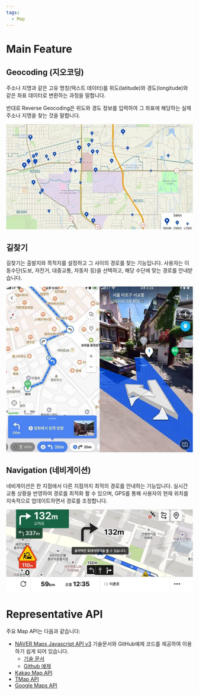 ```yaml
---
tags:
  - Map
---
```

# Main Feature
## Geocoding (지오코딩)
주소나 지명과 같은 고유 명칭(텍스트 데이터)를 위도(latitude)와 경도(longitude)와 같은 좌표 데이터로 변환하는 과정을 말합니다.

반대로 Reverse Geocoding은 위도와 경도 정보를 입력하여 그 좌표에 해당하는 실제 주소나 지명을 찾는 것을 말합니다.
    
![Geocoding](./GeocodingSample01.png)

## 길찾기
길찾기는 출발지와 목적지를 설정하고 그 사이의 경로를 찾는 기능입니다. 사용자는 이동수단(도보, 자전거, 대중교통, 자동차 등)을 선택하고, 해당 수단에 맞는 경로를 안내받습니다.

![PathFind](./PathFindSample01.png)

## Navigation (네비게이션)
네비게이션은 한 지점에서 다른 지점까지 최적의 경로를 안내하는 기능입니다. 실시간 교통 상황을 반영하여 경로를 최적화 활 수 있으며, GPS를 통해 사용자의 현재 위치를 지속적으로 업데이트하면서 경로를 조정합니다.

![Navigation](./NavigationSample01.png)

# Representative API

주요 Map API는 다음과 같습니다:
* [NAVER Maps Javascript API v3](https://navermaps.github.io/maps.js.ncp/) 기술문서와 GitHub예제 코드를 제공하여 이용하기 쉽게 되어 있습니다.
    * [기술 문서](https://navermaps.github.io/maps.js.ncp/docs/)
    * [Github 예제](https://navermaps.github.io/maps.js.ncp/docs/)
* [Kakao Map API](https://apis.map.kakao.com/web/guide/)
* [TMap API](https://openapi.sk.com/products/detail?svcSeq=4&menuSeq=1)
* [Google Maps API](https://developers.google.com/maps/apis-by-platform?hl=ko)